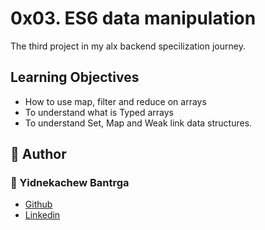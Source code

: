 # 0x03. ES6 data manipulation

The third project in my alx backend specilization journey.

## Learning Objectives
- How to use map, filter and reduce on arrays
- To understand what is Typed arrays
- To understand Set, Map and Weak link data structures.

## :pencil: **Author**
### :man: Yidnekachew Bantrga
- [Github](https://github.com/Yidne21)
- [Linkedin](https://www.linkedin.com/in/yidnekachew-bantrga-801376234/)
